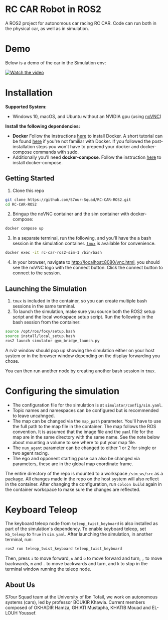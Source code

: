 # RC CAR Robot in ROS2

A ROS2 project for autonomous car racing RC CAR. Code can run both in the physical car, as well as in simulation.

# Demo

Below is a demo of the car in the Simulation env:

[![Watch the video](https://img.youtube.com/vi/2zpEKH0zm0g/maxresdefault.jpg)](https://youtu.be/2zpEKH0zm0g)

# Installation

**Supported System:**

- Windows 10, macOS, and Ubuntu without an NVIDIA gpu (using [noVNC](https://novnc.com/info.html))

**Install the following dependencies:**

- **Docker** Follow the instructions [here](https://docs.docker.com/install/linux/docker-ce/ubuntu/) to install Docker. A short tutorial can be found [here](https://docs.docker.com/get-started/) if you're not familiar with Docker. If you followed the post-installation steps you won't have to prepend your docker and docker-compose commands with sudo.
- Additionally you'll need **docker-compose**. Follow the instruction [here](https://docs.docker.com/compose/install/) to install docker-compose.

## Getting Started

1. Clone this repo

  ```bash
  git clone https://github.com/S7our-Squad/RC-CAR-ROS2.git
  cd RC-CAR-ROS2
  ```

2. Bringup the noVNC container and the sim container with docker-compose:

  ```bash
  docker compose up
  ```

3. In a separate terminal, run the following, and you'll have the a bash session in the simulation container. [`tmux`](https://hamvocke.com/blog/a-quick-and-easy-guide-to-tmux/) is available for convenience.

```bash
docker exec -it rc-car-ros2-sim-1 /bin/bash
```

4. In your browser, navigate to [http://localhost:8080/vnc.html](http://localhost:8080/vnc.html), you should see the noVNC logo with the connect button. Click the connect button to connect to the session.

## Launching the Simulation

1. `tmux` is included in the container, so you can create multiple bash sessions in the same terminal.
2. To launch the simulation, make sure you source both the ROS2 setup script and the local workspace setup script. Run the following in the bash session from the container:

```bash
source /opt/ros/foxy/setup.bash
source install/local_setup.bash
ros2 launch simulator gym_bridge_launch.py
```

A rviz window should pop up showing the simulation either on your host system or in the browser window depending on the display forwarding you chose.

You can then run another node by creating another bash session in `tmux`.

# Configuring the simulation

- The configuration file for the simulation is at `simulator/config/sim.yaml`.
- Topic names and namespaces can be configured but is recommended to leave uncahnged.
- The map can be changed via the `map_path` parameter. You'll have to use the full path to the map file in the container. The map follows the ROS convention. It is assumed that the image file and the `yaml` file for the map are in the same directory with the same name. See the note below about mounting a volume to see where to put your map file.
- The `num_agent` parameter can be changed to either 1 or 2 for single or two agent racing.
- The ego and opponent starting pose can also be changed via parameters, these are in the global map coordinate frame.

The entire directory of the repo is mounted to a workspace `/sim_ws/src` as a package. All changes made in the repo on the host system will also reflect in the container. After changing the configuration, run `colcon build` again in the container workspace to make sure the changes are reflected.

# Keyboard Teleop

The keyboard teleop node from `teleop_twist_keyboard` is also installed as part of the simulation's dependency. To enable keyboard teleop, set `kb_teleop` to `True` in `sim.yaml`. After launching the simulation, in another terminal, run:

```bash
ros2 run teleop_twist_keyboard teleop_twist_keyboard
```

Then, press `i` to move forward, `u` and `o` to move forward and turn, `,` to move backwards, `m` and `.` to move backwards and turn, and `k` to stop in the terminal window running the teleop node.

## About Us

S7our Squad team at the University of Ibn Tofail, we work on autonomous systems (cars), led by professor BOUKIR Khawla. Current members composed of OKHADIR Hamza, GHIATI Mustapha, KHATIB Mouad and EL-LOUH Youssef.
  